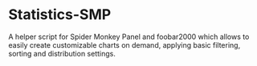 # Statistics-SMP
A helper script for Spider Monkey Panel and foobar2000 which allows to easily create customizable charts on demand, applying basic filtering, sorting and distribution settings.
